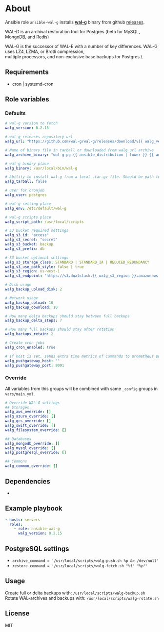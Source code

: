 # About

Ansible role `ansible-wal-g` installs **[wal-g](https://github.com/wal-g/wal-g)** binary from github [releases](https://github.com/wal-g/wal-g/releases).

WAL-G is an archival restoration tool for Postgres (beta for MySQL, MongoDB, and Redis)

WAL-G is the successor of WAL-E with a number of key differences. WAL-G uses LZ4, LZMA, or Brotli compression,\
multiple processors, and non-exclusive base backups for Postgres.\

## Requirements

- cron | systemd-cron

## Role variables

### Defaults

```yaml
# wal-g version to fetch
walg_version: 0.2.15

# wal-g releases repository url
walg_url: "https://github.com/wal-g/wal-g/releases/download/v{{ walg_version }}/wal-g.linux-amd64.tar.gz"

# Name of binary file in tarball or downloaded from walg_url archive
walg_archive_binary: "wal-g-pg-{{ ansible_distribution | lower }}-{{ ansible_distribution_version | lower }}-amd64"

# wal-g binary place
walg_binary: /usr/local/bin/wal-g

# Ability to install wal-g from a local .tar.gz file. Should be path to file.
walg_tarball: false

# user for cronjob
walg_user: postgres

# wal-g setting place
walg_env: /etc/default/wal-g

# wal-g scripts place
walg_script_path: /usr/local/scripts

# S3 bucket required settings
walg_s3_id: "access"
walg_s3_secret: "secret"
walg_s3_bucket: backup
walg_s3_prefix: db

# S3 bucket optional settings
walg_s3_storage_class: STANDARD | STANDARD_IA | REDUCED_REDUNDANCY
walg_s3_use_path_style: false | true
walg_s3_region: us-west-1
walg_s3_endpoint: "https://s3.dualstack.{{ walg_s3_region }}.amazonaws.com"

# Disk usage
walg_backup_upload_disk: 2

# Network usage
walg_backup_upload: 10
walg_backup_download: 10

# How many delta backups should stay between full backups
walg_backup_delta_steps: 7

# How many full backups should stay after rotation
walg_backups_retain: 2

# Create cron jobs
walg_cron_enabled: true

# If host is set, sends extra time metrics of commands to prometheus pushgateway
walg_pushgateway_host: ""
walg_pushgateway_port: 9091
```

### Override

All variables from this groups will be combined with same `_config` groups in `vars/main.yml`.

```yaml
# Override WAL-G settings
## Storages
walg_aws_override: []
walg_azure_override: []
walg_gcs_override: []
walg_swift_override: []
walg_filesystem_override: []

## Databases
walg_mongodb_override: []
walg_mysql_override: []
walg_postgresql_override: []

## Commons
walg_common_override: []
```

## Dependencies

-

## Example playbook

```yaml
- hosts: servers
  roles:
    - role: ansible-wal-g
      walg_version: 0.2.15
```

## PostgreSQL settings

- `archive_command = '/usr/local/scripts/walg-push.sh %p &> /dev/null'`
- `restore_command = '/usr/local/scripts/walg-fetch.sh "%f" "%p"'`

## Usage

Create full or delta backups with: `/usr/local/scripts/walg-backup.sh`\
Rotate WAL-archives and backups with: `/usr/local/scripts/walg-rotate.sh`

## License

MIT
